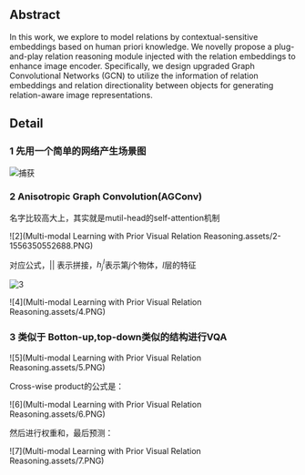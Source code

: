 ## Abstract  

In this work, we explore to model relations by contextual-sensitive embeddings based on human priori knowledge. We novelly propose a plug-and-play relation reasoning module injected with the relation embeddings to enhance image encoder. Specifically, we design upgraded Graph Convolutional Networks (GCN) to utilize the information of relation embeddings and relation directionality between objects for generating relation-aware image representations.

## Detail 

### 1 先用一个简单的网络产生场景图  

![捕获](./Multi-modalLearningwithPriorVisualRelationReasoning.assets/捕获.PNG)

###  2  Anisotropic Graph Convolution(AGConv) 

名字比较高大上，其实就是mutil-head的self-attention机制 

![2](Multi-modal Learning with Prior Visual Relation Reasoning.assets/2-1556350552688.PNG)

对应公式，$||$ 表示拼接，$h_{j}^{l}$表示第$j$个物体，$l$层的特征

![3](C:/Users/ww/Desktop/3.PNG)

![4](Multi-modal Learning with Prior Visual Relation Reasoning.assets/4.PNG)

### 3 类似于 Botton-up,top-down类似的结构进行VQA  

![5](Multi-modal Learning with Prior Visual Relation Reasoning.assets/5.PNG)

Cross-wise product的公式是： 

![6](Multi-modal Learning with Prior Visual Relation Reasoning.assets/6.PNG)

然后进行权重和，最后预测：

![7](Multi-modal Learning with Prior Visual Relation Reasoning.assets/7.PNG)

